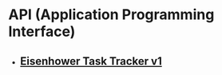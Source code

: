 <h1>API (Application Programming Interface) </h1>
<ul>
    <li>
        <h2>
            <a href="#">Eisenhower Task Tracker v1</a>
        </h2>
    </li>
</ul>